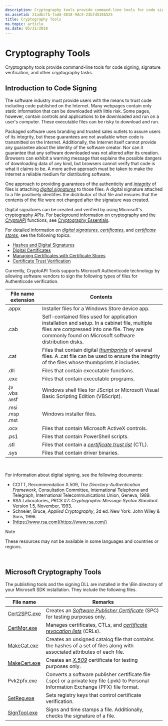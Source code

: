 ```yaml
---
description: Cryptography tools provide command-line tools for code signing, signature verification, and other cryptography tasks.
ms.assetid: 21adbcfb-fadd-4818-9dc5-23bfd526b525
title: Cryptography Tools
ms.topic: article
ms.date: 05/31/2018
---
```


# Cryptography Tools

Cryptography tools provide command-line tools for code signing, signature verification, and other cryptography tasks.

## Introduction to Code Signing

The software industry must provide users with the means to trust code including code published on the Internet. Many webpages contain only static information that can be downloaded with little risk. Some pages, however, contain controls and applications to be downloaded and run on a user's computer. These executable files can be risky to download and run.

Packaged software uses branding and trusted sales outlets to assure users of its integrity, but these guarantees are not available when code is transmitted on the Internet. Additionally, the Internet itself cannot provide any guarantee about the identity of the software creator. Nor can it guarantee that any software downloaded was not altered after its creation. Browsers can exhibit a warning message that explains the possible dangers of downloading data of any kind, but browsers cannot verify that code is what it claims to be. A more active approach must be taken to make the Internet a reliable medium for distributing software.

One approach to providing guarantees of the authenticity and [*integrity*](../secgloss/i-gly.md) of files is attaching [*digital signatures*](../secgloss/d-gly.md) to those files. A digital signature attached to a file positively identifies the distributor of that file and ensures that the contents of the file were not changed after the signature was created.

Digital signatures can be created and verified by using Microsoft's cryptography APIs. For background information on cryptography and the [*CryptoAPI*](../secgloss/c-gly.md) functions, see [Cryptography Essentials](cryptography-essentials.md).

For detailed information on [*digital signatures*](../secgloss/d-gly.md), [*certificates*](../secgloss/c-gly.md), and [*certificate stores*](../secgloss/c-gly.md), see the following topics:

-   [Hashes and Digital Signatures](hashes-and-digital-signatures.md)
-   [Digital Certificates](digital-certificates.md)
-   [Managing Certificates with Certificate Stores](managing-certificates-with-certificate-stores.md)
-   [Certificate Trust Verification](certificate-trust-verification.md)

Currently, CryptoAPI Tools supports Microsoft Authenticode technology by allowing software vendors to sign the following types of files for Authenticode verification.



| File name extension                             | Contents                                                                                                                                                                                                                              |
|-------------------------------------------------|---------------------------------------------------------------------------------------------------------------------------------------------------------------------------------------------------------------------------------------|
| .appx<br/>                                | Installer files for a Windows Store device app.<br/>                                                                                                                                                                            |
| .cab<br/>                                 | Self-contained files used for application installation and setup. In a cabinet file, multiple files are compressed into one file. They are commonly found on Microsoft software distribution disks.<br/>                        |
| .cat<br/>                                 | Files that contain digital [*thumbprints*](../secgloss/t-gly.md) of several files. A .cat file can be used to ensure the integrity of the files whose thumbprints it includes.<br/> |
| .dll<br/>                                 | Files that contain executable functions.<br/>                                                                                                                                                                                   |
| .exe<br/>                                 | Files that contain executable programs.<br/>                                                                                                                                                                                    |
| .js<br/> .vbs<br/> .wsf<br/>  | Windows shell files for JScript or Microsoft Visual Basic Scripting Edition (VBScript).<br/>                                                                                                                                    |
| .msi<br/> .msp<br/> .mst<br/> | Windows installer files.<br/>                                                                                                                                                                                                   |
| .ocx<br/>                                 | Files that contain Microsoft ActiveX controls.<br/>                                                                                                                                                                             |
| .ps1<br/>                                 | Files that contain PowerShell scripts.<br/>                                                                                                                                                                                     |
| .stl<br/>                                 | Files that contain a [*certificate trust list*](../secgloss/c-gly.md) (CTL).<br/>                                                                           |
| .sys<br/>                                 | Files that contain driver binaries.<br/>                                                                                                                                                                                        |



 

For information about digital signing, see the following documents:

-   CCITT, Recommendation X.509, *The Directory-Authentication Framework*, Consultation Committee, International Telephone and Telegraph, International Telecommunications Union, Geneva, 1989.
-   RSA Laboratories, *PKCS \#7: Cryptographic Message Syntax Standard*. Version 1.5, November, 1993.
-   Schneier, Bruce, *Applied Cryptography*, 2d ed. New York: John Wiley & Sons, 1996.
-   [https://www.rsa.com](https://www.rsa.com/)

> [!Note]  
> These resources may not be available in some languages and countries or regions.

 

## Microsoft Cryptography Tools

The publishing tools and the signing DLL are installed in the \\Bin directory of your Microsoft SDK installation. They include the following files.



| File name                    | Remarks                                                                                                                                                                                             |
|------------------------------|-----------------------------------------------------------------------------------------------------------------------------------------------------------------------------------------------------|
| [Cert2SPC.exe](cert2spc.md) | Creates an [*Software Publisher Certificate*](../secgloss/s-gly.md) (SPC) for testing purposes only.<br/> |
| [CertMgr.exe](certmgr.md)   | Manages certificates, CTLs, and [*certificate revocation lists*](../secgloss/c-gly.md) (CRLs).<br/>             |
| [MakeCat.exe](makecat.md)   | Creates an unsigned catalog file that contains the hashes of a set of files along with associated attributes of each file.<br/>                                                               |
| [MakeCert.exe](makecert.md) | Creates an [*X.509*](../secgloss/x-gly.md) certificate for testing purposes only.<br/>                                                                      |
| Pvk2pfx.exe                  | Converts a software publisher certificate file (.spc) or a private key file (.pvk) to Personal Information Exchange (PFX) file format.<br/>                                                   |
| [SetReg.exe](setreg.md)     | Sets registry keys that control certificate verification.<br/>                                                                                                                                |
| [SignTool.exe](signtool.md) | Signs and time stamps a file. Additionally, checks the signature of a file.<br/>                                                                                                              |



 

 

 
